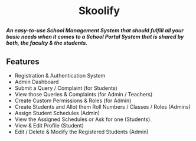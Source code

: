 # <p align="center">Skoolify</p>

***An easy-to-use School Management System that should fulfill all your basic needs when it comes to a School Portal System that is shared by both, the faculty & the students.***

## Features

* Registration & Authentication System
* Admin Dashboard
* Submit a Query / Complaint (for Students)
* View those Queries & Complaints (for Admin / Teachers)
* Create Custom Permissions & Roles (for Admin)
* Create Students and Allot them Roll Numbers / Classes / Roles (Admins)
* Assign Student Schedules (Admin)
* View the Assigned Schedules or Ask for one (Students).
* View & Edit Profile (Student)
* Edit / Delete & Modify the Registered Students (Admin)
